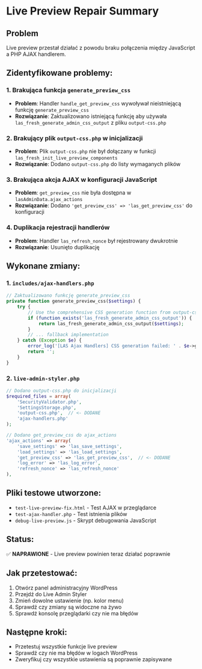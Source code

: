 # Live Preview Repair Summary

## Problem
Live preview przestał działać z powodu braku połączenia między JavaScript a PHP AJAX handlerem.

## Zidentyfikowane problemy:

### 1. Brakująca funkcja `generate_preview_css`
- **Problem**: Handler `handle_get_preview_css` wywoływał nieistniejącą funkcję `generate_preview_css`
- **Rozwiązanie**: Zaktualizowano istniejącą funkcję aby używała `las_fresh_generate_admin_css_output` z pliku `output-css.php`

### 2. Brakujący plik `output-css.php` w inicjalizacji
- **Problem**: Plik `output-css.php` nie był dołączany w funkcji `las_fresh_init_live_preview_components`
- **Rozwiązanie**: Dodano `output-css.php` do listy wymaganych plików

### 3. Brakująca akcja AJAX w konfiguracji JavaScript
- **Problem**: `get_preview_css` nie była dostępna w `lasAdminData.ajax_actions`
- **Rozwiązanie**: Dodano `'get_preview_css' => 'las_get_preview_css'` do konfiguracji

### 4. Duplikacja rejestracji handlerów
- **Problem**: Handler `las_refresh_nonce` był rejestrowany dwukrotnie
- **Rozwiązanie**: Usunięto duplikację

## Wykonane zmiany:

### 1. `includes/ajax-handlers.php`
```php
// Zaktualizowano funkcję generate_preview_css
private function generate_preview_css($settings) {
    try {
        // Use the comprehensive CSS generation function from output-css.php
        if (function_exists('las_fresh_generate_admin_css_output')) {
            return las_fresh_generate_admin_css_output($settings);
        }
        // ... fallback implementation
    } catch (Exception $e) {
        error_log('[LAS Ajax Handlers] CSS generation failed: ' . $e->getMessage());
        return '';
    }
}
```

### 2. `live-admin-styler.php`
```php
// Dodano output-css.php do inicjalizacji
$required_files = array(
    'SecurityValidator.php',
    'SettingsStorage.php',
    'output-css.php',  // <- DODANE
    'ajax-handlers.php'
);

// Dodano get_preview_css do ajax_actions
'ajax_actions' => array(
    'save_settings' => 'las_save_settings',
    'load_settings' => 'las_load_settings',
    'get_preview_css' => 'las_get_preview_css',  // <- DODANE
    'log_error' => 'las_log_error',
    'refresh_nonce' => 'las_refresh_nonce'
),
```

## Pliki testowe utworzone:
- `test-live-preview-fix.html` - Test AJAX w przeglądarce
- `test-ajax-handler.php` - Test istnienia plików
- `debug-live-preview.js` - Skrypt debugowania JavaScript

## Status:
✅ **NAPRAWIONE** - Live preview powinien teraz działać poprawnie

## Jak przetestować:
1. Otwórz panel administracyjny WordPress
2. Przejdź do Live Admin Styler
3. Zmień dowolne ustawienie (np. kolor menu)
4. Sprawdź czy zmiany są widoczne na żywo
5. Sprawdź konsolę przeglądarki czy nie ma błędów

## Następne kroki:
- Przetestuj wszystkie funkcje live preview
- Sprawdź czy nie ma błędów w logach WordPress
- Zweryfikuj czy wszystkie ustawienia są poprawnie zapisywane